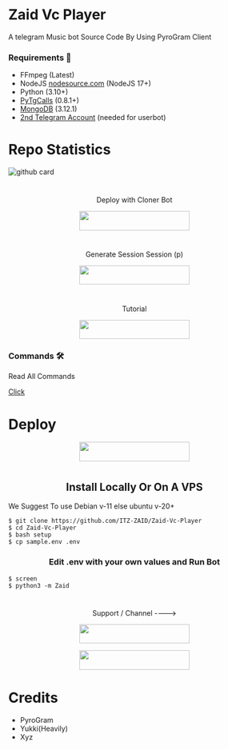 # Zaid Vc Player
A telegram Music bot Source Code By Using PyroGram Client

<h3>Requirements 📝</h3>

- FFmpeg (Latest)
- NodeJS [nodesource.com](https://nodesource.com/) (NodeJS 17+)
- Python (3.10+)
- [PyTgCalls](https://github.com/pytgcalls/pytgcalls) (0.8.1+)
- [MongoDB](https://cloud.mongodb.com/) (3.12.1)
- [2nd Telegram Account](https://telegram.org/blog/themes-accounts#multiple-accounts) (needed for userbot)

# Repo Statistics
![github card](https://github-readme-stats.vercel.app/api/pin/?username=ITZ-ZAID&repo=Zaid-Vc-Player&theme=dark)

#

<p align="center">Deploy with Cloner Bot</p>

<p align="center"><a href="https://github.com/ITZ-ZAID/Zaid-Vc-Player/tree/clone"> <img src="https://img.shields.io/badge/Cloner%20Branch-blue?style=for-the-badge&logo=github" width="220" height="38.45"/></a></p>


#

<p align="center">Generate Session Session (p)</p>

<p align="center"><a href="https://replit.com/@Itz-zaid/Generator"> <img src="https://img.shields.io/badge/String%20Session-black?style=for-the-badge&logo=replit" width="220" height="38.45"/></a></p>


#

<p align="center">Tutorial</p>

<p align="center"><a href="https://youtu.be/nQAyresJTC0"> <img src="https://img.shields.io/badge/Youtube%20Deploy-red?style=for-the-badge&logo=youtube" width="220" height="38.45"/></a></p>

### Commands 🛠
Read All Commands

[Click](https://telegra.ph/𝗕ooo--‌ᴀꜰᴋ-ᴏꜰꜰʟɪɴᴇ-08-19-2)

# Deploy

<p align="center"><a href="https://heroku.com/deploy?template=https://github.com/Pakeraja/SmokerMusicX"> <img src="https://img.shields.io/badge/Deploy%20To%20Heroku-red?style=for-the-badge&logo=heroku" width="220" height="38.45"/></a></p>

#
<h2 align="center">
   Install Locally Or On A VPS
</h2>

We Suggest To use Debian v-11 else ubuntu v-20+
```console
$ git clone https://github.com/ITZ-ZAID/Zaid-Vc-Player
$ cd Zaid-Vc-Player
$ bash setup
$ cp sample.env .env
```

<h3 align="center">
    Edit <b>.env</b> with your own values and Run Bot
</h3>

```console
$ screen
$ python3 -m Zaid
```
#

<p align="center">Support / Channel ----> </p>

<p align="center"><a href="https://t.me/TheSupportChat"><img src="https://img.shields.io/badge/ᴛᴇʟᴇɢʀᴀᴍ-𝐒𝐮𝐩𝐩𝐨𝐫𝐭-black?&style=for-the-badge&logo=telegram" width="220" height="38.45"></a></p>
<p align="center"><a href="https://t.me/TheUpdatesChannel"><img src="https://img.shields.io/badge/ᴛᴇʟᴇɢʀᴀᴍ-𝐔𝐩𝐝𝐚𝐭𝐞𝐬-black?&style=for-the-badge&logo=telegram" width="220" height="38.45"></a></p>

# Credits
- PyroGram
- Yukki(Heavily)
- Xyz
